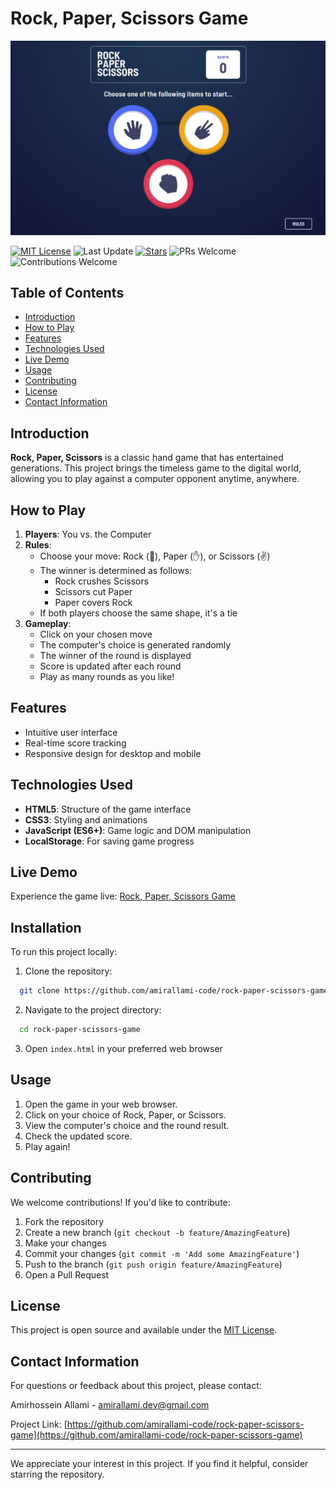 # Rock, Paper, Scissors Game

![demo](images/demo.jpg)

[![MIT License](https://img.shields.io/badge/License-MIT-blue)](https://opensource.org/licenses/MIT)
![Last Update](https://img.shields.io/github/last-commit/amirallami-code/rock-paper-scissors-game?style=flat&color=blue)
[![Stars](https://img.shields.io/github/stars/amirallami-code/rock-paper-scissors-game?style=flat&color=yellow)](https://github.com/amirallami-code/binary-search-algorithm/)
![PRs Welcome](https://img.shields.io/badge/PRs-welcome-brightgreen)
![Contributions Welcome](https://img.shields.io/badge/Contributions-welcome-brightgreen)



## Table of Contents
- [Introduction](#introduction)
- [How to Play](#how-to-play)
- [Features](#features)
- [Technologies Used](#technologies-used)
- [Live Demo](#live-demo)
- [Usage](#usage)
- [Contributing](#contributing)
- [License](#license)
- [Contact Information](#contact-information)

## Introduction

**Rock, Paper, Scissors** is a classic hand game that has entertained generations. This project brings the timeless game to the digital world, allowing you to play against a computer opponent anytime, anywhere.

## How to Play

1. **Players**: You vs. the Computer
2. **Rules**:
   - Choose your move: Rock (👊), Paper (✋), or Scissors (✌️)
   - The winner is determined as follows:
     - Rock crushes Scissors
     - Scissors cut Paper
     - Paper covers Rock
   - If both players choose the same shape, it's a tie
3. **Gameplay**:
   - Click on your chosen move
   - The computer's choice is generated randomly
   - The winner of the round is displayed
   - Score is updated after each round
   - Play as many rounds as you like!

## Features

- Intuitive user interface
- Real-time score tracking
- Responsive design for desktop and mobile

## Technologies Used

- **HTML5**: Structure of the game interface
- **CSS3**: Styling and animations
- **JavaScript (ES6+)**: Game logic and DOM manipulation
- **LocalStorage**: For saving game progress

## Live Demo

Experience the game live: [Rock, Paper, Scissors Game](https://rpsgame-amirallami.vercel.app)

## Installation 

To run this project locally:

 1. Clone the repository: 

```bash
  git clone https://github.com/amirallami-code/rock-paper-scissors-game.git
```

 2. Navigate to the project directory: 

```bash
  cd rock-paper-scissors-game
```

 3. Open `index.html` in your preferred web browser 

## Usage

1. Open the game in your web browser.
2. Click on your choice of Rock, Paper, or Scissors.
3. View the computer's choice and the round result.
4. Check the updated score.
5. Play again!

## Contributing

We welcome contributions! If you'd like to contribute:

1. Fork the repository
2. Create a new branch (`git checkout -b feature/AmazingFeature`)
3. Make your changes
4. Commit your changes (`git commit -m 'Add some AmazingFeature'`)
5. Push to the branch (`git push origin feature/AmazingFeature`)
6. Open a Pull Request

## License

This project is open source and available under the [MIT License](LICENSE).

## Contact Information

For questions or feedback about this project, please contact:

Amirhossein Allami - amirallami.dev@gmail.com

Project Link: [https://github.com/amirallami-code/rock-paper-scissors-game](https://github.com/amirallami-code/rock-paper-scissors-game)

---

We appreciate your interest in this project. If you find it helpful, consider starring the repository.
